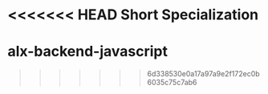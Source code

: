 <<<<<<< HEAD
Short Specialization
=======
# alx-backend-javascript
>>>>>>> 6d338530e0a17a97a9e2f172ec0b6035c75c7ab6
